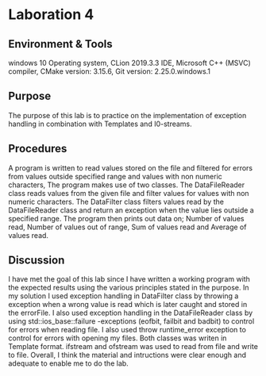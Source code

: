# Laboration 4

## Environment & Tools
windows 10 Operating system, CLion 2019.3.3 IDE, Microsoft 
C++ (MSVC) compiler, CMake version: 3.15.6, Git version: 2.25.0.windows.1
## Purpose
The purpose of this lab is to practice on the implementation of exception 
handling in combination with Templates and I0-streams.

## Procedures
A program is written to read values stored on the file and filtered for 
errors from values outside specified range and values with non numeric characters,
The program makes use of two classes. The DataFileReader class reads values 
from the given file and filter values for values with non numeric characters.
The DataFilter class filters values read by the DataFileReader class and 
return an exception when the value lies outside a specified range.
The program then prints out data on; Number of values read, Number of values out of range,
Sum of values read and Average of values read.

## Discussion
I have met the goal of this lab since I have written a working program with the
expected results using the various principles stated in the purpose. In my solution 
I used exception handling in DataFilter class by throwing a exception when a wrong 
value is read which is later caught and stored in the errorFile. I also used exception handling 
in the DataFileReader class by using std::ios_base::failure -exceptions (eofbit, failbit and badbit)
to control for errors when reading file. I also used throw runtime_error exception to control for errors with opening my files.
Both classes was writen in Template format. ifstream and ofstream was used to read from file and write 
to file. Overall, I think the material and intructions were clear enough and adequate to enable me to do the lab.